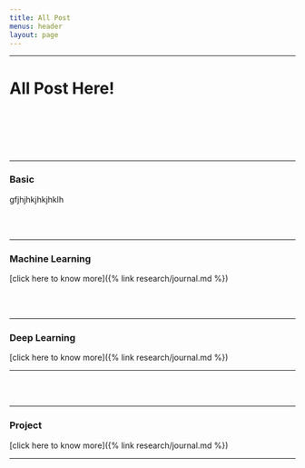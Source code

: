 ```yaml
---
title: All Post 
menus: header
layout: page
---
```




_______________________________________________________________

<h1> <p> All Post Here! </p>  </h1>
<br>
<br>
<br>
<br>

___________
### Basic
gfjhjhkjhkjhklh


<br>
<br>

__________
### Machine Learning
[click here to know more]({% link research/journal.md %})

<br>
<br>

__________
### Deep Learning
[click here to know more]({% link research/journal.md %})

______________________________
<br>
<br>

__________
### Project
[click here to know more]({% link research/journal.md %})

______________________________
